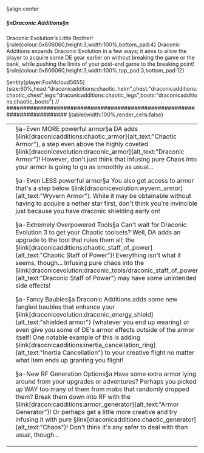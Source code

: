 §align:center
##### §nDraconic Additions§n

Draconic Evolution's Little Brother!
§rule{colour:0x606060,height:3,width:100%,bottom_pad:4}
Draconic Additions expands Draconic Evolution in a few ways; it aims to allow the player to acquire some DE gear earlier on without breaking the game or the bank, while pushing the limits of your post-end game to the breaking point!
§rule{colour:0x606060,height:3,width:100%,top_pad:3,bottom_pad:12}

§entity[player:FoxMcloud5655]{size:60%,head:"draconicadditions:chaotic_helm",chest:"draconicadditions:chaotic_chest",legs:"draconicadditions:chaotic_legs",boots:"draconicadditions:chaotic_boots"}
// ##########################################################################
§table{width:100%,render_cells:false}
<table column_layout="25,1*"><tr><td></td><td>
§a-Even MORE powerful armor§a
DA adds §link[draconicadditions:chaotic_armor]{alt_text:"Chaotic Armor"}, a step even above the highly coveted §link[draconicevolution:draconic_armor]{alt_text:"Draconic Armor"}!  However, don't just think that infusing pure Chaos into your armor is going to go as smoothly as usual...

§a-Even LESS powerful armor§a
You also get access to armor that's a step below §link[draconicevolution:wyvern_armor]{alt_text:"Wyvern Armor"}.  While it may be obtainable without having to acquire a nether star first, don't think you're invincible just because you have draconic shielding early on!

§a-Extremely Overpowered Tools§a
Can't wait for Draconic Evolution 3 to get your Chaotic toolsets?  Well, DA adds an upgrade to the tool that rules them all; the §link[draconicadditions:chaotic_staff_of_power]{alt_text:"Chaotic Staff of Power"}!  Everything isn't what it seems, though...  Infusing pure chaos into the §link[draconicevolution:draconic_tools/draconic_staff_of_power]{alt_text:"Draconic Staff of Power"} may have some unintended side effects!

§a-Fancy Baubles§a
Draconic Additions adds some new fangled baubles that enhance your §link[draconicevolution:draconic_energy_shield]{alt_text:"shielded armor"} (whatever you end up wearing) or even give you some of DE's armor effects outside of the armor itself!  One notable example of this is adding §link[draconicadditions:inertia_cancellation_ring]{alt_text:"Inertia Cancellation"} to your creative flight no matter what item ends up granting you flight!

§a-New RF Generation Options§a
Have some extra armor lying around from your upgrades or adventures?  Perhaps you picked up WAY too many of them from mobs that randomly dropped them?  Break them down into RF with the §link[draconicadditions:armor_generator]{alt_text:"Armor Generator"}!  Or perhaps get a little more creative and try infusing it with pure §link[draconicadditions:chaotic_generator]{alt_text:"Chaos"}!  Don't think it's any safer to deal with than usual, though...
</td></tr></table>